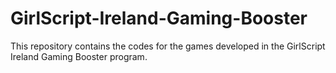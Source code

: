 # GirlScript-Ireland-Gaming-Booster
This repository contains the codes for the games developed in the GirlScript Ireland Gaming Booster program.
